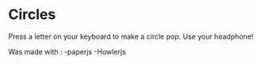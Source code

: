 # Circles

Press a letter on your keyboard to make a circle pop.
Use your headphone!

Was made with :
-paperjs
-Howlerjs
